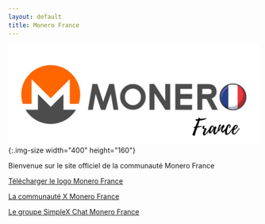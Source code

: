 ```yaml
---
layout: default
title: Monero France
---
```


![Logo officiel de Monero France](assets/img/Monero-France-logo.jpeg){:.img-size width="400" height="160"}

Bienvenue sur le site officiel de la communauté Monero France


<a href="assets/img/Monero-France-logo.jpeg" download="Logo Monero France">Télécharger le logo Monero France</a>

[La communauté X Monero France](https://x.com/i/communities/1882848587396350008 "Rejoignez Monero France sur X")

[Le groupe SimpleX Chat Monero France](https://simplex.chat/contact#/?v=2-7&smp=smp%3A%2F%2F1OwYGt-yqOfe2IyVHhxz3ohqo3aCCMjtB-8wn4X_aoY%3D%40smp11.simplex.im%2FaprC77cSsy9vBoGLjlbaydCBIkCY1xvw%23%2F%3Fv%3D1-3%26dh%3DMCowBQYDK2VuAyEAEqgimQZ_Vf-ZGXmtkGVXVfMOgveLBDUqpxJqjpSUnyM%253D%26srv%3D6ioorbm6i3yxmuoezrhjk6f6qgkc4syabh7m3so74xunb5nzr4pwgfqd.onion&data=%7B%22groupLinkId%22%3A%22v4YRY5Hi2bYyISgq6VocDw%3D%3D%22%7D "Rejoignez Monero France sur SimpleX Chat")

